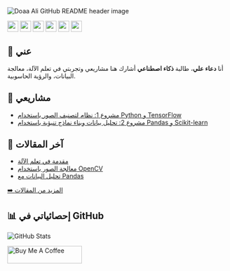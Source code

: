 <img src="https://github.com/yourusername/yourrepo/raw/main/header.png" alt="Doaa Ali GitHub README header image">

<p>
<a href="https://twitter.com/yourprofile"><img src="https://img.shields.io/badge/twitter-%231DA1F2.svg?&style=for-the-badge&logo=twitter&logoColor=white" height=25></a>
<a href="https://www.linkedin.com/in/yourprofile"><img src="https://img.shields.io/badge/linkedin-%230077B5.svg?&style=for-the-badge&logo=linkedin&logoColor=white" height=25></a>
<a href="https://www.instagram.com/yourprofile"><img src="https://img.shields.io/badge/instagram-%23E4405F.svg?&style=for-the-badge&logo=instagram&logoColor=white" height=25></a>
<a href="https://www.youtube.com/@yourchannel"><img src="https://img.shields.io/badge/youtube-%2312100E.svg?&style=for-the-badge&logo=youtube&logoColor=white" height=25></a>
<a href="https://medium.com/@yourprofile"><img src="https://img.shields.io/badge/medium-%2312100E.svg?&style=for-the-badge&logo=medium&logoColor=white" height=25></a>
<a href="https://dev.to/yourprofile"><img src="https://img.shields.io/badge/DEV.TO-%230A0A0A.svg?&style=for-the-badge&logo=dev-dot-to&logoColor=white" height=25></a>
</p>

<h2>📌 عني</h2>
<p>أنا <b>دعاء علي</b>، طالبة <b>ذكاء اصطناعي</b> أشارك هنا مشاريعي وتجربتي في تعلم الآلة، معالجة البيانات، والرؤية الحاسوبية.</p>

<h2>📂 مشاريعي</h2>
<ul>
  <li><a href="https://github.com/yourusername/project1">مشروع 1: نظام لتصنيف الصور باستخدام Python و TensorFlow</a></li>
  <li><a href="https://github.com/yourusername/project2">مشروع 2: تحليل بيانات وبناء نماذج تنبؤية باستخدام Pandas و Scikit-learn</a></li>
</ul>

<h2>📝 آخر المقالات</h2>
<ul>
  <li><a href="https://yourblog.com/article1" target="_blank">مقدمة في تعلم الآلة</a></li>
  <li><a href="https://yourblog.com/article2" target="_blank">معالجة الصور باستخدام OpenCV</a></li>
  <li><a href="https://yourblog.com/article3" target="_blank">تحليل البيانات مع Pandas</a></li>
</ul>
<p><a href="https://yourblog.com">➡️ المزيد من المقالات</a></p>

<h2>📊 إحصائياتي في GitHub</h2>
<p>
<img src="https://github-readme-stats.vercel.app/api?username=yourusername&show_icons=true" alt="GitHub Stats">
</p>

<a href="https://www.buymeacoffee.com/yourusername" target="_blank">
    <img src="https://cdn.buymeacoffee.com/buttons/default-red.png" alt="Buy Me A Coffee" height="40" width="170" >
</a>
